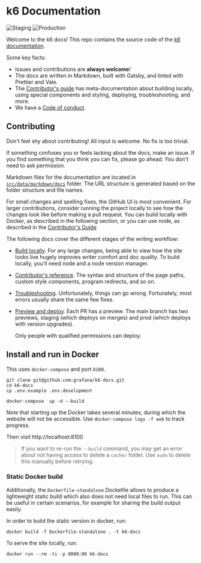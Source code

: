 # k6 Documentation

![Staging](https://github.com/grafana/k6-docs/workflows/Staging/badge.svg)
![Production](https://github.com/grafana/k6-docs/workflows/Production/badge.svg)

Welcome to the k6 docs!
This repo contains the source code of the [k6 documentation](https://k6.io/docs/).

Some key facts:
- Issues and contributions are **always welcome**!
- The docs are written in Markdown, built with Gatsby, and linted with Prettier and Vale.
- The [Contributor's guide](./CONTRIBUTING) has meta-documentation about building locally, using special components and styling, deploying, troubleshooting, and more.
- We have a [Code of conduct](https://github.com/grafana/k6-docs/blob/main/CODE_OF_CONDUCT.md).

## Contributing

Don't feel shy about contributing! All input is welcome. No fix is too trivial.

If something confuses you or feels lacking about the docs, make an issue.
If you find something that you think you can fix, please go ahead. You don't need to ask permission.

Markdown files for the documentation are located in [`src/data/markdown/docs`](src/data/markdown/docs) folder. The URL structure is generated based on the folder structure and file names.

For small changes and spelling fixes, the GitHub UI is most convenient. 
For larger contributions, consider running the project locally to see how the changes look like before making a pull request.
You can build locally with Docker, as described in the following section,
or you can use node, as described in the [Contributor's Guide](./CONTRIBUTING)
 
The following docs cover the different stages of the writing workflow:

- [Build locally](./CONTRIBUTING#build-locally). For any large changes, being able to view how the site looks live hugely improves writer comfort and doc quality. To build locally, you'll need node and a node version manager.
- [Contributor's reference](./CONTRIBUTING/gatsby-reference.md). The syntax and structure of the page paths, custom style components, program redirects, and so on.
- [Troubleshooting](./CONTRIBUTING/troubleshooting.md). Unfortunately, things can go wrong. Fortunately, most errors usually share the same few fixes.
- [Preview and deploy](./CONTRIBUTING#deploy). Each PR has a preview. The main branch has two previews, staging (which deploys on merges) and prod (which deploys with version upgrades).

  Only people with qualified permissions can deploy.


## Install and run in Docker

This uses `docker-compose` and port `8100`.

```shell
git clone git@github.com:grafana/k6-docs.git
cd k6-docs
cp .env.example .env.development

docker-compose  up -d --build
```

Note that starting up the Docker takes several minutes, during which the
website will not be accessible. Use `docker-compose logs -f web` to track
progress.

Then visit http://localhost:8100

> If you want to re-run the `--build` command, you may get an error about not having access to delete a `cache/` folder. Use `sudo` to delete this manually before retrying.

### Static Docker build

Additionally, the `Dockerfile-standalone` Dockefile allows to produce a lightweight static build which also does not need local files to run. This can be useful in certain scenarios, for example for sharing the build output easily.

In order to build the static version in docker, run:

```shell
docker build -f Dockerfile-standalone . -t k6-docs
```

To serve the site locally, run:
```shell
docker run --rm -ti -p 8080:80 k6-docs
```
